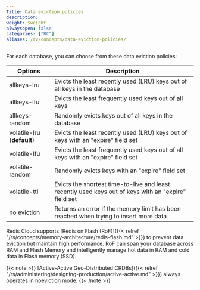 ```yaml
---
Title: Data eviction policies
description:
weight: $weight
alwaysopen: false
categories: ["RC"]
aliases: /rv/concepts/data-eviction-policies/
---
```

For each database, you can choose from these data eviction policies:

|  **Options** | **Description** |
|------------|-----------------|
|  allkeys-lru | Evicts the least recently used (LRU) keys out of all keys in the database |
|  allkeys-lfu | Evicts the least frequently used keys out of all keys
|  allkeys-random | Randomly evicts keys out of all keys in the database |
|  volatile-lru (**default**) | Evicts the least recently used (LRU) keys out of keys with an "expire" field set |
|  volatile-lfu | Evicts the least frequently used keys out of all keys with an "expire" field set
|  volatile-random | Randomly evicts keys with an "expire" field set |
|  volatile-ttl | Evicts the shortest time-to-live and least recently used keys out of keys with an "expire" field set |
|  no eviction | Returns an error if the memory limit has been reached when trying to insert more data |

Redis Cloud supports [Redis on Flash (RoF)]({{< relref "/rs/concepts/memory-architecture/redis-flash.md" >}})
to prevent data eviction but maintain high performance.
RoF can span your database across RAM and Flash Memory
and intelligently manage hot data in RAM and cold data in Flash memory (SSD).

{{< note >}}
[Active-Active Geo-Distributed CRDBs]({{< relref "/rs/administering/designing-production/active-active.md" >}}) always operates in noeviction mode.
{{< /note >}}
